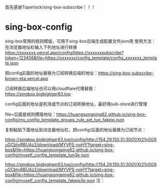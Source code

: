 首先感谢Toperlock/sing-box-subscribe！！！
# sing-box-config
sing-box常用的规则模版，可用于sing-box后端生成配置文件json用
使用方法：
在浏览器地址栏输入下列地址进行转换
https://xxxxxxx.vercel.app/config/https://xxxxxxsubscribe?token=123456&file=https://xxxxxxx/config_template/config_xxxxxxx_template.json

把config前面的地址替换为订阅转换后端的地址：https://sing-box-subscribe-brown-eta.vercel.app

订阅转换后端地址也可以用cloudflare代理替换：https://singbox.bigbigtiger63.top

config后面的地址是机场或节点的订阅转换地址，最好用sub-store进行管理
 
file=后面是规则模版地址：https://huangsongping62.github.io/sing-box-config/my_config_template_groups_rule_set_tun_fakeip.json

复制粘贴下面地址到浏览器地址栏，把config/后面的地址替换为订阅节点：

https://singbox.bigbigtiger63.top/config/http://154.29.150.51:3001/Xt21n5G9uGCbtvRBUAz2/download/MYVPS-noHY?target=sing-box&file=https://huangsongping62.github.io/sing-box-config/myself_config_template_tun3e.json

https://singbox.bigbigtiger63.top/config/http://154.29.150.51:3001/Xt21n5G9uGCbtvRBUAz2/download/MYVPS-noHY?target=sing-box&file=https://huangsongping62.github.io/sing-box-config/myself_config_template_fakeip3e.json
注：
